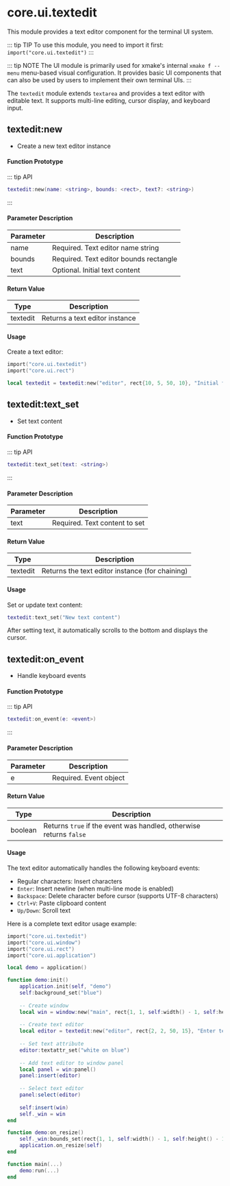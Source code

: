 # core.ui.textedit

This module provides a text editor component for the terminal UI system.

::: tip TIP
To use this module, you need to import it first: `import("core.ui.textedit")`
:::

::: tip NOTE
The UI module is primarily used for xmake's internal `xmake f --menu` menu-based visual configuration. It provides basic UI components that can also be used by users to implement their own terminal UIs.
:::

The `textedit` module extends `textarea` and provides a text editor with editable text. It supports multi-line editing, cursor display, and keyboard input.

## textedit:new

- Create a new text editor instance

#### Function Prototype

::: tip API
```lua
textedit:new(name: <string>, bounds: <rect>, text?: <string>)
```
:::

#### Parameter Description

| Parameter | Description |
|-----------|-------------|
| name | Required. Text editor name string |
| bounds | Required. Text editor bounds rectangle |
| text | Optional. Initial text content |

#### Return Value

| Type | Description |
|------|-------------|
| textedit | Returns a text editor instance |

#### Usage

Create a text editor:

```lua
import("core.ui.textedit")
import("core.ui.rect")

local textedit = textedit:new("editor", rect{10, 5, 50, 10}, "Initial text")
```

## textedit:text_set

- Set text content

#### Function Prototype

::: tip API
```lua
textedit:text_set(text: <string>)
```
:::

#### Parameter Description

| Parameter | Description |
|-----------|-------------|
| text | Required. Text content to set |

#### Return Value

| Type | Description |
|------|-------------|
| textedit | Returns the text editor instance (for chaining) |

#### Usage

Set or update text content:

```lua
textedit:text_set("New text content")
```

After setting text, it automatically scrolls to the bottom and displays the cursor.

## textedit:on_event

- Handle keyboard events

#### Function Prototype

::: tip API
```lua
textedit:on_event(e: <event>)
```
:::

#### Parameter Description

| Parameter | Description |
|-----------|-------------|
| e | Required. Event object |

#### Return Value

| Type | Description |
|------|-------------|
| boolean | Returns `true` if the event was handled, otherwise returns `false` |

#### Usage

The text editor automatically handles the following keyboard events:
- Regular characters: Insert characters
- `Enter`: Insert newline (when multi-line mode is enabled)
- `Backspace`: Delete character before cursor (supports UTF-8 characters)
- `Ctrl+V`: Paste clipboard content
- `Up/Down`: Scroll text

Here is a complete text editor usage example:

```lua
import("core.ui.textedit")
import("core.ui.window")
import("core.ui.rect")
import("core.ui.application")

local demo = application()

function demo:init()
    application.init(self, "demo")
    self:background_set("blue")
    
    -- Create window
    local win = window:new("main", rect{1, 1, self:width() - 1, self:height() - 1}, "Text Editor Demo")
    
    -- Create text editor
    local editor = textedit:new("editor", rect{2, 2, 50, 15}, "Enter text here...")
    
    -- Set text attribute
    editor:textattr_set("white on blue")
    
    -- Add text editor to window panel
    local panel = win:panel()
    panel:insert(editor)
    
    -- Select text editor
    panel:select(editor)
    
    self:insert(win)
    self._win = win
end

function demo:on_resize()
    self._win:bounds_set(rect{1, 1, self:width() - 1, self:height() - 1})
    application.on_resize(self)
end

function main(...)
    demo:run(...)
end
```

